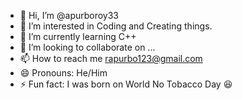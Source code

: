 - 👋 Hi, I’m @apurboroy33
- 👀 I’m interested in Coding and Creating things.
- 🌱 I’m currently learning C++
- 💞️ I’m looking to collaborate on ...
- 📫 How to reach me rapurbo123@gmail.com
- 😄 Pronouns: He/Him
- ⚡ Fun fact: I was born on World No Tobacco Day 😆

<!---
ApurboRoyGit/ApurboRoyGit is a ✨ special ✨ repository because its `README.md` (this file) appears on your GitHub profile.
You can click the Preview link to take a look at your changes.
--->
